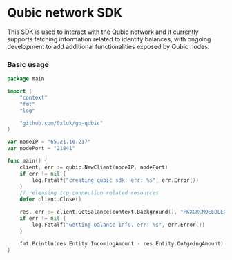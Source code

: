 # Qubic network SDK

This SDK is used to interact with the Qubic network and it currently supports fetching information related to identity balances, with ongoing development to add additional functionalities exposed by Qubic nodes.

### Basic usage

```go
package main

import (
	"context"
	"fmt"
	"log"

	"github.com/0xluk/go-qubic"
)

var nodeIP = "65.21.10.217"
var nodePort = "21841"

func main() {
	client, err := qubic.NewClient(nodeIP, nodePort)
	if err != nil {
		log.Fatalf("creating qubic sdk: err: %s", err.Error())
	}
	// releasing tcp connection related resources
	defer client.Close()

	res, err := client.GetBalance(context.Background(), "PKXGRCNOEEDLEGTLAZOSXMEYZIEDLGMSPNTJJJBHIBJISHFFYBBFDVGHRJQF")
	if err != nil {
		log.Fatalf("Getting balance info. err: %s", err.Error())
	}

	fmt.Println(res.Entity.IncomingAmount - res.Entity.OutgoingAmount)
}
```